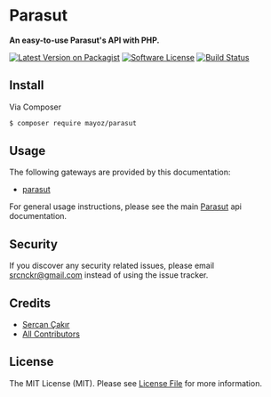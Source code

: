 # Parasut

**An easy-to-use Parasut's API with PHP.**

[![Latest Version on Packagist](https://img.shields.io/packagist/v/mayoz/parasut.svg?style=flat-square)](https://packagist.org/packages/mayoz/parasut)
[![Software License](https://img.shields.io/badge/license-MIT-brightgreen.svg?style=flat-square)](LICENSE.md)
[![Build Status](https://img.shields.io/travis/mayoz/parasut/master.svg?style=flat-square)](https://travis-ci.org/mayoz/parasut)

## Install

Via Composer

``` bash
$ composer require mayoz/parasut
```

## Usage

The following gateways are provided by this documentation:

 * [parasut](https://www.parasut.com/)

For general usage instructions, please see the main [Parasut](https://api.parasut.com/docs) api documentation.

## Security

If you discover any security related issues, please email srcnckr@gmail.com instead of using the issue tracker.

## Credits

- [Sercan Çakır](https://github.com/mayoz)
- [All Contributors](../../contributors)

## License

The MIT License (MIT). Please see [License File](LICENSE.md) for more information.
